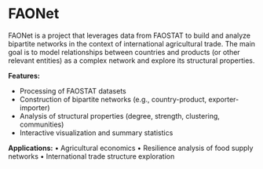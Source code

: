 # FAONet
FAONet is a project that leverages data from FAOSTAT to build and analyze bipartite networks in the context of international agricultural trade. The main goal is to model relationships between countries and products (or other relevant entities) as a complex network and explore its structural properties.

**Features:**
- Processing of FAOSTAT datasets
- Construction of bipartite networks (e.g., country-product, exporter-importer)
- Analysis of structural properties (degree, strength, clustering, communities)
- Interactive visualization and summary statistics

**Applications:**
	•	Agricultural economics
	•	Resilience analysis of food supply networks
	•	International trade structure exploration
